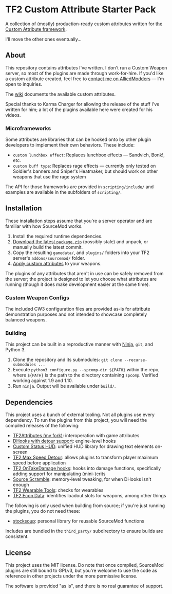 # TF2 Custom Attribute Starter Pack

A collection of (mostly) production-ready custom attributes written for
[the Custom Attribute framework][custattr].

I'll move the other ones eventually&hellip;

[custattr]: https://github.com/nosoop/SM-TFCustAttr

## About

This repository contains attributes I've written.  I don't run a Custom Weapon server, so most
of the plugins are made through work-for-hire.  If you'd like a custom attribute created, feel
free to [contact me on AlliedModders][am-prof] &mdash; I'm open to inquiries.

The [wiki][] documents the available custom attributes.

Special thanks to Karma Charger for allowing the release of the stuff I've written for him;
a lot of the plugins available here were created for his videos.

[am-prof]: https://forums.alliedmods.net/member.php?u=252787
[wiki]: https://github.com/nosoop/SM-TFCustomAttributeStarterPack/wiki/Custom-Attribute-List

### Microframeworks

Some attributes are libraries that can be hooked onto by other plugin developers to implement
their own behaviors.  These include:

- `custom lunchbox effect`:  Replaces lunchbox effects &mdash; Sandvich, Bonk!, etc.
- `custom buff type`:  Replaces rage effects &mdash; currently only tested on Soldier's banners
and Sniper's Heatmaker, but should work on other weapons that use the rage system

The API for those frameworks are provided in `scripting/include/` and examples are available in
the subfolders of `scripting/`.

## Installation

These installation steps assume that you're a server operator and are familiar with how
SourceMod works.

1.  Install the required runtime dependencies.
2.  [Download the latest `package.zip`][releases] (possibly stale) and unpack, or manually build
the latest commit.
3.  Copy the resulting `gamedata/`, and `plugins/` folders into your TF2 server's
`addons/sourcemod/` folder.
4.  [Apply custom attributes][apply-custom] to your weapons.

The plugins of any attributes that aren't in use can be safely removed from the server; the
project is designed to let you choose what attributes are running (though it does make
development easier at the same time).

[Custom Weapons plugin]: https://forums.alliedmods.net/showthread.php?t=285258
[apply-custom]: https://github.com/nosoop/SM-TFCustAttr/wiki/Applying-Custom-Attributes
[releases]: https://github.com/nosoop/SM-TFCustomAttributeStarterPack/releases

### Custom Weapon Configs

The included CW3 configuration files are provided as-is for attribute demonstration purposes and
not intended to showcase completely balanced weapons.

### Building

This project can be built in a reproductive manner with [Ninja](https://ninja-build.org/),
`git`, and Python 3.

1.  Clone the repository and its submodules: `git clone --recurse-submodules ...`
2.  Execute `python3 configure.py --spcomp-dir ${PATH}` within the repo, where `${PATH}` is the
path to the directory containing `spcomp`.  Verified working against 1.9 and 1.10.
3.  Run `ninja`.  Output will be available under `build/`.

## Dependencies

This project uses a bunch of external tooling.  Not all plugins use every dependency.
To run the plugins from this project, you will need the compiled releases of the following:

- [TF2Attributes (my fork)][tf2attributes]:  interoperation with game attributes
- [DHooks with detour support][dynhooks]:  engine-level hooks
- [Custom Status HUD][]:  unified HUD library for drawing text elements on-screen
- [TF2 Max Speed Detour][maxspeed-ext]:  allows plugins to transform player maximum speed
before application
- [TF2 OnTakeDamage hooks][otd-ext]:  hooks into damage functions, specifically adding support
for manipulating (mini-)crits
- [Source Scramble][]:  memory-level tweaking, for when DHooks isn't enough
- [TF2 Wearable Tools][]:  checks for wearables
- [TF2 Econ Data][]: identifies loadout slots for weapons, among other things

The following is only used when building from source; if you're just running the plugins, you do
not need these:

- [stocksoup][]:  personal library for reusable SourceMod functions

Includes are bundled in the `third_party/` subdirectory to ensure builds are consistent.

[tf2attributes]: https://github.com/nosoop/tf2attributes
[dynhooks]: https://forums.alliedmods.net/showpost.php?p=2588686&postcount=589
[stocksoup]: https://github.com/nosoop/stocksoup
[Custom Status HUD]: https://github.com/nosoop/SM-CustomStatusHUD
[maxspeed-ext]: https://github.com/nosoop/SMExt-TFMaxSpeedDetour
[otd-ext]: https://github.com/nosoop/SM-TFOnTakeDamage
[Source Scramble]: https://github.com/nosoop/SMExt-SourceScramble
[TF2 Wearable Tools]: https://github.com/nosoop/sourcemod-tf2wearables
[TF2 Econ Data]: https://github.com/nosoop/SM-TFEconData

## License

This project uses the MIT license.  Do note that once compiled, SourceMod plugins are still
bound to GPLv3, but you're welcome to use the code as reference in other projects under the more
permissive license.

The software is provided "as is", and there is no real guarantee of support.
